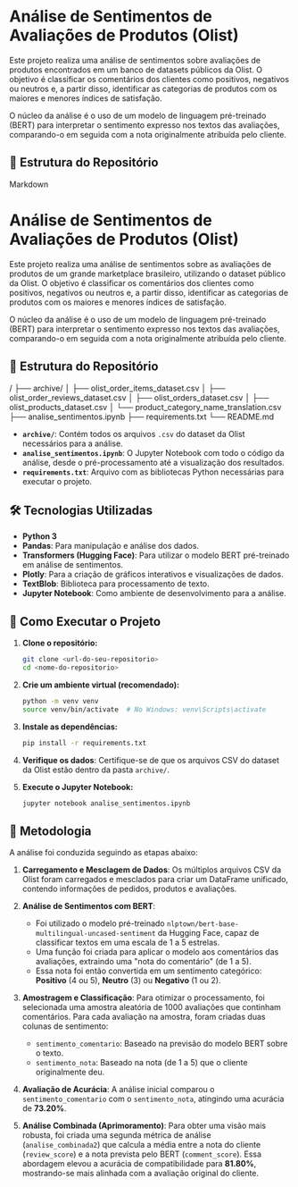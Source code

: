 # Análise de Sentimentos de Avaliações de Produtos (Olist)

Este projeto realiza uma análise de sentimentos sobre avaliações de produtos encontrados em um banco de datasets públicos da Olist. O objetivo é classificar os comentários dos clientes como positivos, negativos ou neutros e, a partir disso, identificar as categorias de produtos com os maiores e menores índices de satisfação.

O núcleo da análise é o uso de um modelo de linguagem pré-treinado (BERT) para interpretar o sentimento expresso nos textos das avaliações, comparando-o em seguida com a nota originalmente atribuída pelo cliente.

## 📂 Estrutura do Repositório
Markdown

# Análise de Sentimentos de Avaliações de Produtos (Olist)

Este projeto realiza uma análise de sentimentos sobre as avaliações de produtos de um grande marketplace brasileiro, utilizando o dataset público da Olist. O objetivo é classificar os comentários dos clientes como positivos, negativos ou neutros e, a partir disso, identificar as categorias de produtos com os maiores e menores índices de satisfação.

O núcleo da análise é o uso de um modelo de linguagem pré-treinado (BERT) para interpretar o sentimento expresso nos textos das avaliações, comparando-o em seguida com a nota originalmente atribuída pelo cliente.

## 📂 Estrutura do Repositório

/
├── archive/
│   ├── olist_order_items_dataset.csv
│   ├── olist_order_reviews_dataset.csv
│   ├── olist_orders_dataset.csv
│   ├── olist_products_dataset.csv
│   └── product_category_name_translation.csv
├── analise_sentimentos.ipynb
├── requirements.txt
└── README.md

-   **`archive/`**: Contém todos os arquivos `.csv` do dataset da Olist necessários para a análise.
-   **`analise_sentimentos.ipynb`**: O Jupyter Notebook com todo o código da análise, desde o pré-processamento até a visualização dos resultados.
-   **`requirements.txt`**: Arquivo com as bibliotecas Python necessárias para executar o projeto.

## 🛠️ Tecnologias Utilizadas

-   **Python 3**
-   **Pandas**: Para manipulação e análise dos dados.
-   **Transformers (Hugging Face)**: Para utilizar o modelo BERT pré-treinado em análise de sentimentos.
-   **Plotly**: Para a criação de gráficos interativos e visualizações de dados.
-   **TextBlob**: Biblioteca para processamento de texto.
-   **Jupyter Notebook**: Como ambiente de desenvolvimento para a análise.

## 🚀 Como Executar o Projeto

1.  **Clone o repositório:**
    ```bash
    git clone <url-do-seu-repositorio>
    cd <nome-do-repositorio>
    ```

2.  **Crie um ambiente virtual (recomendado):**
    ```bash
    python -m venv venv
    source venv/bin/activate  # No Windows: venv\Scripts\activate
    ```

3.  **Instale as dependências:**
    ```bash
    pip install -r requirements.txt
    ```

4.  **Verifique os dados**: Certifique-se de que os arquivos CSV do dataset da Olist estão dentro da pasta `archive/`.

5.  **Execute o Jupyter Notebook:**
    ```bash
    jupyter notebook analise_sentimentos.ipynb
    ```

## 📝 Metodologia

A análise foi conduzida seguindo as etapas abaixo:

1.  **Carregamento e Mesclagem de Dados**: Os múltiplos arquivos CSV da Olist foram carregados e mesclados para criar um DataFrame unificado, contendo informações de pedidos, produtos e avaliações.

2.  **Análise de Sentimentos com BERT**:
    -   Foi utilizado o modelo pré-treinado `nlptown/bert-base-multilingual-uncased-sentiment` da Hugging Face, capaz de classificar textos em uma escala de 1 a 5 estrelas.
    -   Uma função foi criada para aplicar o modelo aos comentários das avaliações, extraindo uma "nota do comentário" (de 1 a 5).
    -   Essa nota foi então convertida em um sentimento categórico: **Positivo** (4 ou 5), **Neutro** (3) ou **Negativo** (1 ou 2).

3.  **Amostragem e Classificação**: Para otimizar o processamento, foi selecionada uma amostra aleatória de 1000 avaliações que continham comentários. Para cada avaliação na amostra, foram criadas duas colunas de sentimento:
    -   `sentimento_comentario`: Baseado na previsão do modelo BERT sobre o texto.
    -   `sentimento_nota`: Baseado na nota (de 1 a 5) que o cliente originalmente deu.

4.  **Avaliação de Acurácia**: A análise inicial comparou o `sentimento_comentario` com o `sentimento_nota`, atingindo uma acurácia de **73.20%**.

5.  **Análise Combinada (Aprimoramento)**: Para obter uma visão mais robusta, foi criada uma segunda métrica de análise (`analise_combinada2`) que calcula a média entre a nota do cliente (`review_score`) e a nota prevista pelo BERT (`comment_score`). Essa abordagem elevou a acurácia de compatibilidade para **81.80%**, mostrando-se mais alinhada com a avaliação original do cliente.
